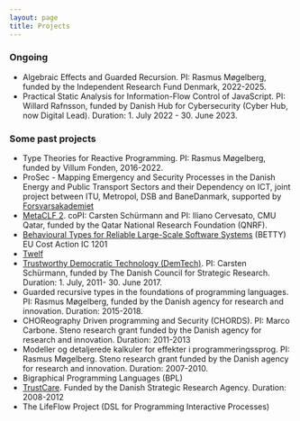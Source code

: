 ```yaml
---
layout: page
title: Projects
---
```


### Ongoing

-  Algebraic Effects and Guarded Recursion. PI: Rasmus Møgelberg, funded by the Independent Research Fund Denmark, 2022-2025.
-  Practical Static Analysis for Information-Flow Control of JavaScript. PI: Willard Rafnsson, funded by Danish Hub for Cybersecurity (Cyber Hub, now Digital Lead). Duration: 1. July 2022 - 30. June 2023.

### Some past projects

-   Type Theories for Reactive Programming. PI: Rasmus Møgelberg, funded by Villum Fonden, 2016-2022.
-   ProSec - Mapping Emergency and Security Processes in the Danish
    Energy and Public Transport Sectors and their Dependency on ICT,
    joint project between ITU, Metropol, DSB and BaneDanmark, supported
    by [Forsvarsakademiet](http://www.fak.dk)
-   [MetaCLF
    2](http://www.qatar.cmu.edu/iliano/projects/metaCLF/index.shtml).
    coPI: Carsten Schürmann and PI: Iliano Cervesato, CMU Qatar, funded
    by the Qatar National Research Foundation (QNRF).
-   [Behavioural Types for Reliable Large-Scale Software
    Systems](http://www.behavioural-types.eu) (BETTY) EU Cost Action IC
    1201
-   [Twelf](http://www.twelf.org)
-   [Trustworthy Democratic Technology
    (DemTech)](http://www.demtech.dk/). PI: Carsten Schürmann, funded by
    The Danish Council for Strategic Research. Duration: 1. July,
    2011- 30. June 2017.
-   Guarded recursive types in the foundations of programming languages.
    PI: Rasmus Møgelberg, funded by the Danish agency for research and
    innovation. Duration: 2015-2018.
-   CHOReography Driven programming and Security (CHORDS). PI: Marco
    Carbone. Steno research grant funded by the
    Danish agency for research and innovation. Duration: 2011-2013
-   Modeller og detaljerede kalkuler for effekter i programmeringssprog.
    PI: Rasmus Møgelberg. Steno research grant funded by the Danish
    agency for research and innovation. Duration: 2007-2010.
-   Bigraphical Programming Languages (BPL)
-   [TrustCare](http://www.itu.dk/research/TrustCare/pmwiki/pmwiki.php).
    Funded by the Danish Strategic Research Agency. Duration: 2008-2012
-   The LifeFlow Project (DSL for Programming Interactive Processes)
